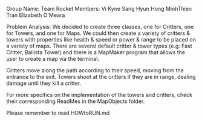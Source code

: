 Group Name: Team Rocket
Members:
Vi Kyne
Sang Hyun Hong
MinhThien Tran
Elizabeth O'Meara

Problem Analysis:
We decided to create three classes, one for Critters, one for Towers, and one for Maps. We could then create a variety of critters & towers with properties like health & speed or power & range to be placed on a variety of maps. There are several default critter & tower types (e.g: Fast Critter, Ballista Tower) and there is a MapMaker program that allows the user to create a map via the terminal.

Critters move along the path according to their speed, moving from the entrance to the exit. Towers shoot at the critters if they are in range, dealing damage until they kill a critter.

For more specifics on the implementation of the towers and critters, check their corresponding ReadMes in the MapObjects folder.

Please remember to read HOWtoRUN.md
